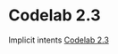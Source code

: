 # Codelab 2.3
Implicit intents
[Codelab 2.3](https://codelabs.developers.google.com/codelabs/android-training-activity-with-implicit-intent/index.html?index=..%2F..%2Fandroid-training#0)
